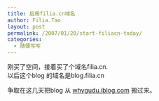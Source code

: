 ```yaml
---
title: 启用filia.cn域名
author: Filia.Tao
layout: post
permalink: /2007/01/20/start-filiacn-today/
categories:
  - 随便写写
---
```

刚买了空间，接着买了个域名filia.cn.  
以后这个blog 的域名是blog.filia.cn

争取在这几天把blog 从 <a title="My Old Blog Site" href="http://whygudu.iblog.com" target="_blank">whygudu.iblog.com</a> 搬过来。